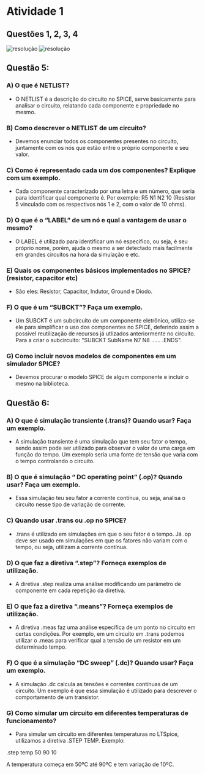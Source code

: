 # Atividade 1
## Questões 1, 2, 3, 4 
![resolução](https://github.com/enzosilvar/ELN22104_2020_2/blob/prof-lohmann-Alunos_01/eln1.jpg)
![resolução](https://github.com/enzosilvar/ELN22104_2020_2/blob/prof-lohmann-Alunos_01/eln2.jpg)


## Questão 5:
### A) O que é NETLIST?

+ O NETLIST é a descrição do circuito no SPICE, serve basicamente para analisar o circuito, relatando cada componente e propriedade no mesmo.

### B) Como descrever o NETLIST de um circuito?

+ Devemos enunciar todos os componentes presentes no circuito, juntamente com os nós que estão entre o próprio componente e seu valor.

### C) Como é representado cada um dos componentes? Explique com um exemplo.

+ Cada componente caracterizado por uma letra e um número, que seria para identificar qual componente é. Por exemplo: R5 N1 N2 10 (Resistor 5 vinculado com os respectivos nós 1 e 2, com o valor de 10 ohms).

### D) O que é o “LABEL” de um nó e qual a vantagem de usar o mesmo?

+ O LABEL é utilizado para identificar um nó específico, ou seja, é seu próprio nome, porém, ajuda o mesmo a ser detectado mais facilmente em grandes circuitos na hora da simulação e etc.

### E) Quais os componentes básicos implementados no SPICE? (resistor, capacitor etc)

+ São eles: Resistor, Capacitor, Indutor, Ground e Diodo.

### F) O que é um “SUBCKT”? Faça um exemplo.

+ Um SUBCKT é um subcircuito de um componente eletrônico, utiliza-se ele para simplificar o uso dos componentes no SPICE, deferindo assim a possivel reutilização de recursos já utlizados anteriormente no circuito. Para a criar o subcircuito: "SUBCKT SubName N7 N8 ...... .ENDS".

### G) Como incluir novos modelos de componentes em um simulador SPICE?

+ Devemos procurar o modelo SPICE de algum componente e incluir o mesmo na biblioteca.

## Questão 6:
### A) O que é simulação transiente (.trans)? Quando usar? Faça um exemplo.

+ A simulação transiente é uma simulação que tem seu fator o tempo, sendo assim pode ser utilizado para observar o valor de uma carga em função do tempo. Um exemplo seria uma fonte de tensão que varia com o tempo controlando o circuito.

### B) O que é simulação “ DC operating point” (.op)? Quando usar? Faça um exemplo.

+ Essa simulação teu seu fator a corrente contínua, ou seja, analisa o circuito nesse tipo de variação de corrente.

### C) Quando usar .trans ou .op no SPICE?

+ .trans é utilizado em simulações em que o seu fator é o tempo. Já .op deve ser usado em simulações em que os fatores não variam com o tempo, ou seja, utilizam a corrente contínua.

### D) O que faz a diretiva “.step”? Forneça exemplos de utilização.

+ A diretiva .step realiza uma análise modificando um parâmetro de componente em cada repetição da diretiva.

### E) O que faz a diretiva “.means”? Forneça exemplos de utilização.

+ A diretiva .meas faz uma análise específica de um ponto no circuito em certas condições. Por exemplo, em um circuito em .trans podemos utilizar o .meas para verificar qual a tensão de um resistor em um determinado tempo. 

### F) O que é a simulação “DC sweep” (.dc)? Quando usar? Faça um exemplo.

+ A simulação .dc calcula as tensões e correntes contínuas de um circuito. Um exemplo é que essa simulação é utilizado para descrever o comportamento de um transistor.

### G) Como simular um circuito em diferentes temperaturas de funcionamento?

+ Para simular um circuito em diferentes temperaturas no LTSpice, utilizamos a diretiva .STEP TEMP. Exemplo:

.step temp 50 90 10

A temperatura começa em 50ºC até 90ºC e tem variação de 10ºC. 


